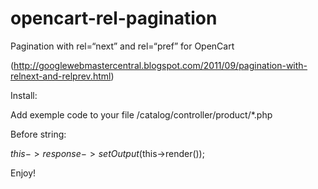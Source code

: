 opencart-rel-pagination
=======================

Pagination with rel=“next” and rel=“pref” for OpenCart 

(http://googlewebmastercentral.blogspot.com/2011/09/pagination-with-relnext-and-relprev.html)



Install:

Add exemple code to your file /catalog/controller/product/*.php


Before string: 

$this->response->setOutput($this->render());


Enjoy!
